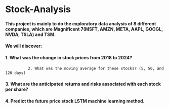 # Stock-Analysis
 
#### This project is mainly to do the exploratory data analysis of 8 different companies, which are Magnificent 7(MSFT, AMZN, META, AAPL, GOOGL, NVDA, TSLA) and TSM. 

#### We will discover: 
####          1. What was the change in stock prices from 2018 to 2024?
              2. What was the moving average for these stocks? (5, 50, and 120 days)
####          3. What are the anticipated returns and risks associated with each stock per share?
####          4. Predict the future price stock LSTM machine learning method. 



